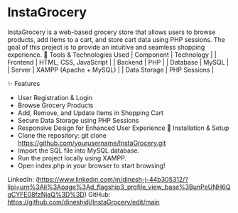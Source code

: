 # InstaGrocery
InstaGrocery is a web-based grocery store that allows users to browse products, add items to a cart, and store cart data using PHP sessions. The goal of this project is to provide an intuitive and seamless shopping experience.
🔧 Tools & Technologies Used
| Component           | Technology | 
| Frontend            | HTML, CSS, JavaScript | 
| Backend             | PHP | 
| Database            | MySQL | 
| Server              | XAMPP (Apache + MySQL) | 
| Data Storage        | PHP Sessions | 


✨ Features
- User Registration & Login
- Browse Grocery Products
- Add, Remove, and Update Items in Shopping Cart
- Secure Data Storage using PHP Sessions
- Responsive Design for Enhanced User Experience
🚀 Installation & Setup
- Clone the repository:
git clone https://github.com/yourusername/InstaGrocery.git
- Import the SQL file into MySQL database.
- Run the project locally using XAMPP.
- Open index.php in your browser to start browsing!

LinkedIn: (https://www.linkedin.com/in/dinesh-j-44b305312/?lipi=urn%3Ali%3Apage%3Ad_flagship3_profile_view_base%3BunPeUNH6QgCYFE08fzNjaQ%3D%3D)
GitHub: https://github.com/dineshjdj/InstaGrocery/edit/main

